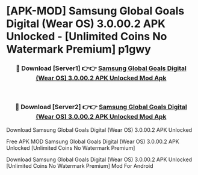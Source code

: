# [APK-MOD] Samsung Global Goals Digital (Wear OS) 3.0.00.2 APK Unlocked - [Unlimited Coins No Watermark Premium] p1gwy



<div align="center">
<h3>🔴 Download [Server1] 👉👉 <a href="https://momento.my/?title=Samsung_Global_Goals_Digital_(Wear_OS)_3.0.00.2_APK_Unlocked">Samsung Global Goals Digital (Wear OS) 3.0.00.2 APK Unlocked Mod Apk</a></h3><br>

<h3>🔴 Download [Server2] 👉👉 <a href="https://momento.my/?title=Samsung_Global_Goals_Digital_(Wear_OS)_3.0.00.2_APK_Unlocked">Samsung Global Goals Digital (Wear OS) 3.0.00.2 APK Unlocked Mod Apk</a></h3>
</div>



Download Samsung Global Goals Digital (Wear OS) 3.0.00.2 APK Unlocked 

Free APK MOD Samsung Global Goals Digital (Wear OS) 3.0.00.2 APK Unlocked [Unlimited Coins No Watermark Premium]

Download Samsung Global Goals Digital (Wear OS) 3.0.00.2 APK Unlocked [Unlimited Coins No Watermark Premium] Mod For Android
